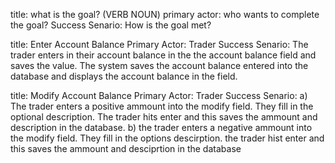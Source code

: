 title: what is the goal? (VERB NOUN)
primary actor: who wants to complete the goal?
Success Senario: How is the goal met?

title: Enter Account Balance
Primary Actor: Trader
Success Senario: The trader enters in their account balance in the the account balance field and saves the value. The system saves the account balance entered into the database and displays the account balance in the field.

title: Modify Account Balance
Primary Actor: Trader
Success Senario: 
a) The trader enters a positive ammount into the modify field. They fill in the optional description. The trader hits enter and this saves the ammount and description in the database.
b) the trader enters a negative ammount into the modify field. They fill in the options descirption. the trader hist enter and this saves the ammount and desciprtion in the database